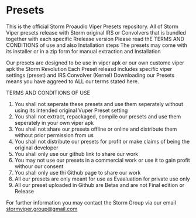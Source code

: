 # Presets
This is the official Storm Proaudio Viper Presets repository. 
All of Storm Viper presets release with Storm original IRS or Convolvers that is bundled together with each specific Rrelease version
Please read thE TERMS AND CONDITIONS of use and also Installation steps 
The presets may come with its installer or in a zip form for manual extraction and Installation

Our presets are designed to be use in viper apk or our own custome viper apk the Storm Revolution
Each Preset releasd includes specific viper settings (preset) and IRS Convolver (Kernel)
Downloading our Presets means you have aggreed to ALL our terms stated here.

TERMS AND CONDITIONS OF USE
1. You shall not seperate these presets and use them seperately without using its intended original Vuper Preset setting
2. You shall not extract, repackaged, compile our presets and use them seperately in your own viper apk
3. You shall not share our presets offline or online and distribute them without prior permission from us
4. You shall not distribute our presets for profit or make claims of being the original developer
5. You shall only use our github link to share our work
6. You may not use our presets in a commercial work or use it to gain profit withour our consent
7. You shall only use thi Github page to share our work
8. All our presets are only meant for use as Evaaluation for private use only
9. All our preset uploaded in Github are Betas and are not Final edition or Release

For further information you may contact the Storm Group via our email stormviper.group@gmail.com

